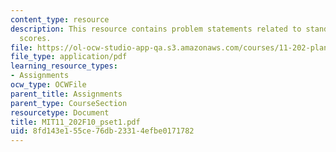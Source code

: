 ```yaml
---
content_type: resource
description: This resource contains problem statements related to standardized test
  scores.
file: https://ol-ocw-studio-app-qa.s3.amazonaws.com/courses/11-202-planning-economics-fall-2010/8fd143e155ce76db23314efbe0171782_MIT11_202F10_pset1.pdf
file_type: application/pdf
learning_resource_types:
- Assignments
ocw_type: OCWFile
parent_title: Assignments
parent_type: CourseSection
resourcetype: Document
title: MIT11_202F10_pset1.pdf
uid: 8fd143e1-55ce-76db-2331-4efbe0171782
---
```

